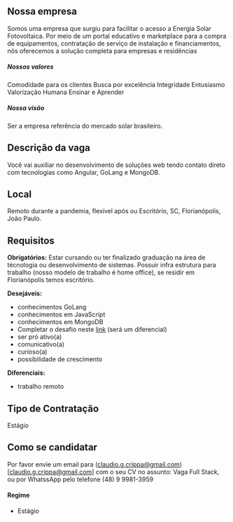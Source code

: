 ## Nossa empresa

Somos uma empresa que surgiu para facilitar o acesso a Energia Solar Fotovoltaica. Por meio de um portal educativo e marketplace para a compra de equipamentos, contratação de serviço de instalação e financiamentos, nós oferecemos a solução completa para empresas e residências

##### Nossos valores
Comodidade para os clientes
Busca por excelência
Integridade
Entusiasmo
Valorização Humana
Ensinar e Aprender

##### Nossa visão
Ser a empresa referência do mercado solar brasileiro.

## Descrição da vaga

Você vai auxiliar no desenvolvimento de soluções web tendo contato direto com tecnologias como Angular, GoLang e MongoDB.

## Local

Remoto durante a pandemia, flexível após ou Escritório, SC, Florianópolis, João Paulo.

## Requisitos

**Obrigatórios:**
Estar cursando ou ter finalizado graduação na área de técnologia ou desenvolvimento de sistemas.
Possuir infra estrutura para trabalho (nosso modelo de trabalho é home office), se residir em Florianópolis temos escritório.



**Desejáveis:**
- conhecimentos GoLang
- conhecimentos em JavaScript
- conhecimentos em MongoDB
- Completar o desafio neste [link](https://github.com/Conexao-Solar/challenge-user-crud) (será um diferencial)
- ser pró ativo(a)
- comunicativo(a)
- curioso(a)
- possibilidade de crescimento

**Diferenciais:**
- trabalho remoto

## Tipo de Contratação

Estágio

## Como se candidatar

Por favor envie um email para (claudio.g.crippa@gmail.com)[claudio.g.crippa@gmail.com] com o seu CV no assunto: Vaga Full Stack, ou por WhatssApp pelo telefone (48) 9 9981-3959

#### Regime
- Estágio


